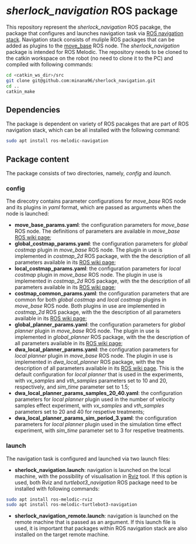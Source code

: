 # *sherlock_navigation* ROS package

This repository represent the *sherlock_navigation* ROS pacakge, the package that configures and launches navigation task via [ROS navigation stack](http://wiki.ros.org/navigation). Navigation stack consists of muliple ROS packages that can be added as plugins to the [move_base](http://wiki.ros.org/move_base?distro=noetic) ROS node. The *sherlock_navigation* package is intended for ROS Melodic. The repository needs to be cloned to the catkin workspace on the robot (no need to clone it to the PC) and compiled with following commands:
```bash
cd <catkin_ws_dir>/src
git clone git@github.com:minana96/sherlock_navigation.git
cd ..
catkin_make
```

## Dependencies

The package is dependent on variety of ROS pacakges that are part of ROS navigation stack, which can be all installed with the following command:
```bash
sudo apt install ros-melodic-navigation
```

## Package content

The package consists of two directories, namely, *config* and *launch*.

### config

The direcotry contains parameter configurations for *move_base* ROS node and its plugins in *yaml* format, which are passed as arguments when the node is launched:
- **move_base_params.yaml**: the configuration parameters for *move_base* ROS node. The definitions of parameters are available in *move_base* [ROS wiki page](http://wiki.ros.org/move_base?distro=noetic);
- **global_costmap_params.yaml**: the configuration parameters for *global costmap* plugin in *move_base* ROS node. The plugin in use is implemented in *costmap_2d* ROS package, with the the description of all parameters available in its [ROS wiki page](http://wiki.ros.org/costmap_2d?distro=noetic);
- **local_costmap_params.yaml**: the configuration parameters for *local costmap* plugin in *move_base* ROS node. The plugin in use is implemented in *costmap_2d* ROS package, with the the description of all parameters available in its [ROS wiki page](http://wiki.ros.org/costmap_2d?distro=noetic);
- **costmap_common_params.yaml**: the configuration parameters that are common for both *global costmap* and *local costmap* plugins in *move_base* ROS node. Both plugins in use are implemented in *costmap_2d* ROS package, with the the description of all parameters available in its [ROS wiki page](http://wiki.ros.org/costmap_2d?distro=noetic);
- **global_planner_params.yaml**: the configuration parameters for *global planner* plugin in *move_base* ROS node. The plugin in use is implemented in *global_planner* ROS package, with the the description of all parameters available in its [ROS wiki page](http://wiki.ros.org/global_planner?distro=noetic);
- **dwa_local_planner_params.yaml**: the configuration parameters for *local planner* plugin in *move_base* ROS node. The plugin in use is implemented in *dwa_local_planner* ROS package, with the the description of all parameters available in its [ROS wiki page](http://wiki.ros.org/dwa_local_planner?distro=noetic). This is the default configuration for *local planner* that is used in the experiments, with *vx_samples* and *vth_samples* parameters set to 10 and 20, respectively, and *sim_time* parameter set to 1.5;
- **dwa_local_planner_params_samples_20_40.yaml**: the configuration parameters for *local planner* plugin used in the number of velocity samples effect experiment, with *vx_samples* and *vth_samples* parameters set to 20 and 40 for respetive treatments;
- **dwa_local_planner_params_sim_period_3.yaml**: the configuration parameters for *local planner* plugin used in the simulation time effect experiment, with *sim_time* parameter set to 3 for respetive treatments.

### launch

The navigation task is configured and launched via two launch files:
- **sherlock_navigation.launch**: navigation is launched on the local machine, with the possibility of visualisation in [Rviz](http://wiki.ros.org/rviz) tool. If this option is used, both Rviz and *turtlebot3_navigation* ROS package need to be installed with following commands:
```bash
sudo apt install ros-melodic-rviz
sudo apt install ros-melodic-turtlebot3-navigation
```
- **sherlock_navigation_remote.launch**: navigation is launched on the remote machine that is passed as an argument. If this launch file is used, it is important that packages within ROS navigation stack are also installed on the target remote machine.
